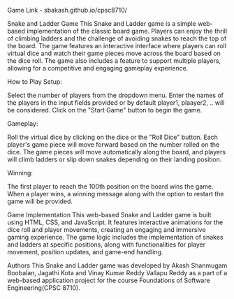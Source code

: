 Game Link - sbakash.github.io/cpsc8710/


Snake and Ladder Game
This Snake and Ladder game is a simple web-based implementation of the classic board game. Players can enjoy the thrill of climbing ladders and the challenge of avoiding snakes to reach the top of the board. The game features an interactive interface where players can roll virtual dice and watch their game pieces move across the board based on the dice roll. The game also includes a feature to support multiple players, allowing for a competitive and engaging gameplay experience.

How to Play
Setup:

Select the number of players from the dropdown menu.
Enter the names of the players in the input fields provided or by default player1, plaayer2, .. will be considered.
Click on the "Start Game" button to begin the game.

Gameplay:

Roll the virtual dice by clicking on the dice or the "Roll Dice" button.
Each player's game piece will move forward based on the number rolled on the dice.
The game pieces will move automatically along the board, and players will climb ladders or slip down snakes depending on their landing position.

Winning:

The first player to reach the 100th position on the board wins the game.
When a player wins, a winning message along with the option to restart the game will be provided.

Game Implementation
This web-based Snake and Ladder game is built using HTML, CSS, and JavaScript. It features interactive animations for the dice roll and player movements, creating an engaging and immersive gaming experience. The game logic includes the implementation of snakes and ladders at specific positions, along with functionalities for player movement, position updates, and game-end handling.

Authors
This Snake and Ladder game was developed by Akash Shanmugam Boobalan, Jagathi Kota and Vinay Kumar Reddy Vallapu Reddy as a part of a web-based application project for the course Foundations of Software Engineering(CPSC 8710).
